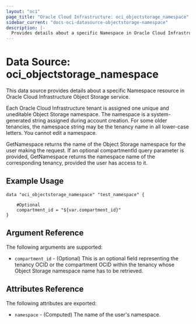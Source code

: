 ```yaml
---
layout: "oci"
page_title: "Oracle Cloud Infrastructure: oci_objectstorage_namespace"
sidebar_current: "docs-oci-datasource-objectstorage-namespace"
description: |-
  Provides details about a specific Namespace in Oracle Cloud Infrastructure Object Storage service
---
```


# Data Source: oci_objectstorage_namespace
This data source provides details about a specific Namespace resource in Oracle Cloud Infrastructure Object Storage service.

Each Oracle Cloud Infrastructure tenant is assigned one unique and uneditable Object Storage namespace. The namespace
is a system-generated string assigned during account creation. For some older tenancies, the namespace string may be
the tenancy name in all lower-case letters. You cannot edit a namespace.

GetNamespace returns the name of the Object Storage namespace for the user making the request.
If an optional compartmentId query parameter is provided, GetNamespace returns the namespace name of the corresponding
tenancy, provided the user has access to it.


## Example Usage

```hcl
data "oci_objectstorage_namespace" "test_namespace" {

	#Optional
	compartment_id = "${var.compartment_id}"
}
```

## Argument Reference

The following arguments are supported:

* `compartment_id` - (Optional) This is an optional field representing the tenancy OCID or the compartment OCID within the tenancy whose Object Storage namespace name has to be retrieved. 


## Attributes Reference

The following attributes are exported:

* `namespace` - (Computed) The name of the user's namespace.

